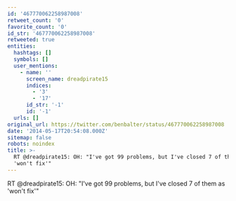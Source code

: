 ```yaml
---
id: '467770062258987008'
retweet_count: '0'
favorite_count: '0'
id_str: '467770062258987008'
retweeted: true
entities:
  hashtags: []
  symbols: []
  user_mentions:
    - name: ''
      screen_name: dreadpirate15
      indices:
        - '3'
        - '17'
      id_str: '-1'
      id: '-1'
  urls: []
original_url: https://twitter.com/benbalter/status/467770062258987008
date: '2014-05-17T20:54:08.000Z'
sitemap: false
robots: noindex
title: >-
  RT @dreadpirate15: OH: "I've got 99 problems, but I've closed 7 of them as
  'won't fix'"
---
```


RT @dreadpirate15: OH: "I've got 99 problems, but I've closed 7 of them as 'won't fix'"